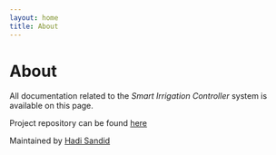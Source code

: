 ```yaml
---
layout: home
title: About
---
```


# About


All documentation related to the *Smart Irrigation Controller* system is available on this page.

Project repository can be found [here](//github.com/hsandid/SmartIrrigationSystem)

Maintained by [Hadi Sandid](//github.com/hsandid)
